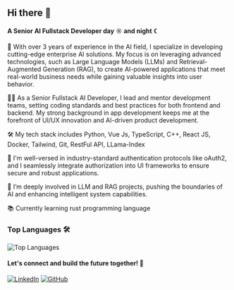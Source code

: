 ## Hi there 👋

#### A Senior AI Fullstack Developer day ☼ and night ☾

🚀 With over 3 years of experience in the AI field, I specialize in developing cutting-edge enterprise AI solutions. My focus is on leveraging advanced technologies, such as Large Language Models (LLMs) and Retrieval-Augmented Generation (RAG), to create AI-powered applications that meet real-world business needs while gaining valuable insights into user behavior.

👨‍🏭 As a Senior Fullstack AI Developer, I lead and mentor development teams, setting coding standards and best practices for both frontend and backend. My strong background in app development keeps me at the forefront of UI/UX innovation and AI-driven product development.

🛠️ My tech stack includes Python, Vue Js, TypeScript, C++, React JS, Docker, Tailwind, Git, RestFul API, LLama-Index

🔐 I'm well-versed in industry-standard authentication protocols like oAuth2, and I seamlessly integrate authorization into UI frameworks to ensure secure and robust applications.

🧠 I’m deeply involved in LLM and RAG projects, pushing the boundaries of AI and enhancing intelligent system capabilities.

📚 Currently learning rust programming language

### Top Languages 🛠️
![Top Languages](https://github-readme-stats.vercel.app/api/top-langs/?username=Aquos06&layout=compact&theme=radical)

#### Let's connect and build the future together! 🌟

[![LinkedIn](https://img.shields.io/badge/-LinkedIn-0A66C2?style=for-the-badge&logo=LinkedIn&logoColor=white)](https://www.linkedin.com/in/hansen-rulicio/)
[![GitHub](https://img.shields.io/badge/-GitHub-181717?style=for-the-badge&logo=github&logoColor=white)](https://github.com/Aquos06)


<!--
**Aquos06/Aquos06** is a ✨ _special_ ✨ repository because its `README.md` (this file) appears on your GitHub profile.

Here are some ideas to get you started:

- 🔭 I’m currently working on ...
- 🌱 I’m currently learning ...
- 👯 I’m looking to collaborate on ...
- 🤔 I’m looking for help with ...
- 💬 Ask me about ...
- 📫 How to reach me: ...
- 😄 Pronouns: ...
- ⚡ Fun fact: ...
-->
